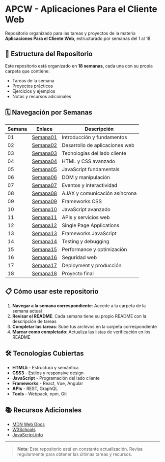 # APCW - Aplicaciones Para el Cliente Web

Repositorio organizado para las tareas y proyectos de la materia **Aplicaciones Para el Cliente Web**, estructurado por semanas del 1 al 18.

## 📁 Estructura del Repositorio

Este repositorio está organizado en **18 semanas**, cada una con su propia carpeta que contiene:
- Tareas de la semana
- Proyectos prácticos
- Ejercicios y ejemplos
- Notas y recursos adicionales

## 🗓️ Navegación por Semanas

| Semana | Enlace | Descripción |
|--------|--------|-------------|
| 01 | [Semana01](./Semana01/) | Introducción y fundamentos |
| 02 | [Semana02](./Semana02/) | Desarrollo de aplicaciones web |
| 03 | [Semana03](./Semana03/) | Tecnologías del lado cliente |
| 04 | [Semana04](./Semana04/) | HTML y CSS avanzado |
| 05 | [Semana05](./Semana05/) | JavaScript fundamentals |
| 06 | [Semana06](./Semana06/) | DOM y manipulación |
| 07 | [Semana07](./Semana07/) | Eventos y interactividad |
| 08 | [Semana08](./Semana08/) | AJAX y comunicación asíncrona |
| 09 | [Semana09](./Semana09/) | Frameworks CSS |
| 10 | [Semana10](./Semana10/) | JavaScript avanzado |
| 11 | [Semana11](./Semana11/) | APIs y servicios web |
| 12 | [Semana12](./Semana12/) | Single Page Applications |
| 13 | [Semana13](./Semana13/) | Frameworks JavaScript |
| 14 | [Semana14](./Semana14/) | Testing y debugging |
| 15 | [Semana15](./Semana15/) | Performance y optimización |
| 16 | [Semana16](./Semana16/) | Seguridad web |
| 17 | [Semana17](./Semana17/) | Deployment y producción |
| 18 | [Semana18](./Semana18/) | Proyecto final |

## 📋 Cómo usar este repositorio

1. **Navegar a la semana correspondiente**: Accede a la carpeta de la semana actual
2. **Revisar el README**: Cada semana tiene su propio README con la descripción de tareas
3. **Completar las tareas**: Sube tus archivos en la carpeta correspondiente
4. **Marcar como completado**: Actualiza las listas de verificación en los README

## 🛠️ Tecnologías Cubiertas

- **HTML5** - Estructura y semántica
- **CSS3** - Estilos y responsive design
- **JavaScript** - Programación del lado cliente
- **Frameworks** - React, Vue, Angular
- **APIs** - REST, GraphQL
- **Tools** - Webpack, npm, Git

## 📚 Recursos Adicionales

- [MDN Web Docs](https://developer.mozilla.org/)
- [W3Schools](https://www.w3schools.com/)
- [JavaScript.info](https://javascript.info/)

---

> **Nota**: Este repositorio está en constante actualización. Revisa regularmente para obtener las últimas tareas y recursos.
